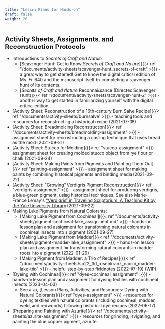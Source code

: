 ```yaml
---
title: "Lesson Plans for Hands-on"
draft: false
weight: 20
---
```


## Activity Sheets, Assignments, and Reconstruction Protocols
- Introductions to *Secrets of Craft and Nature*
     - [Scavenger Hunt: Get to Know *Secrets of Craft and Nature*]({{< ref "/documents/activity-sheets/scavenger-hunt_secrets-of-craft" >}}) - a great way to get started! Get to know the digital critical edition of Ms. Fr. 640 and the manuscript itself by completing a scavenger hunt of its contents.
     - [*Secrets of Craft and Nature* Reconnaissance (Directed Scavenger Hunt)]({{< ref "/documents/activity-sheets/scavenger-hunt-2" >}}) - another way to get started in familiarizing yourself with the digital critical edition. 
- [Activity Sheet: Reconstruction of a 16th-century Burn Salve Recipe]({{< ref "/documents/activity-sheets/burnsalve" >}}) - teaching tools and resources for reconstructing a historical recipe (2021-07-08)
- [Activity Sheet: Breadmolding Reconstruction]({{< ref "/documents/activity-sheets/breadmolding-assignment" >}}) - assignment sheet for reconstructing a casting technique that uses bread as the mold (2021-09-21)
- [Activity Sheet: Stucco for Molding]({{< ref "stucco-assignment" >}}) - assignment sheet for creating molded stucco object from rye flour or chalk (2021-09-24)
- [Activity Sheet: Making Paints from Pigments and Painting Them Out]({{< ref "painting-assignment" >}}) - assignment sheet for making paints by combining historical pigments and binding media (2021-09-22)
- [Activity Sheet: "Growing" Verdigris Pigment Reconstruction]({{< ref "verdigris-assignment" >}}) - assignment sheet for producing verdigris, a blue-green pigment, using historical techniques. See also Marie-France Lemay's [“Verdigris” in Traveling Scriptorium: A Teaching Kit by the Yale University Library](https://travelingscriptorium.com/2013/01/17/verdigris/) (2021-09-22)
- Making Lake Pigments from Natural Colorants:
     - [Making Lake Pigment from Cochineal]({{< ref "/documents/activity-sheets/pigment-cochineal-lake_assignment.md" >}}) - hands-on lesson plan and assignment for transforming natural colorants in cochineal insects into a pigment (2021-09-27)
     - [Making Lake Pigment from Madder]({{< ref "/documents/activity-sheets/pigment-madder-lake_assignment" >}}) - hands-on lesson plan and assignment for transforming natural colorants in madder roots into a pigment (2022-01-29)
     - [Making Pigment from Madder: a Trio of Recipes]({{< ref "/documents/activity-sheets/sp22_fld_rosenkranz_naomi_madder-lake-trio" >}}) - helpful step-by-step fieldnotes  (2022-07-19) (WIP)
- [Dyeing with Cochineal]({{< ref "dyes-cochineal_assignment" >}}) - hands-on lesson plan and assignment for dyeing textiles with cochineal insects (2023-04-03)
     - See also, [Lesson Plans, Activities, and Resources: Dyeing with Natural Colorants]({{< ref "dyes-assignment" >}}) - resources for dyeing textiles with natural colorants (including cochineal, madder, weld, and redwoods) following historical dye recipes (2022-06-17)
- [Preparing and Painting with Azurite]({{< ref "/documents/activity-sheets/azurite-assignment" >}}) - resources for grinding, levigating, and painting the blue copper pigment, azurite.
